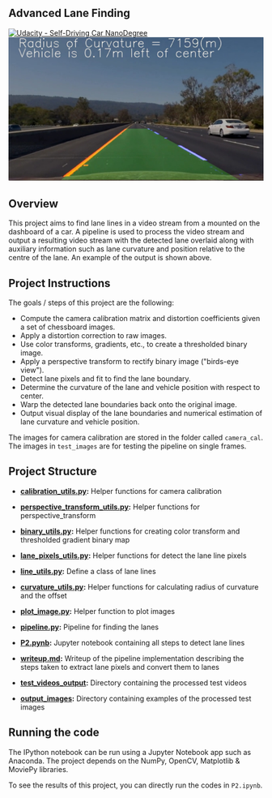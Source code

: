 ## Advanced Lane Finding
[![Udacity - Self-Driving Car NanoDegree](https://s3.amazonaws.com/udacity-sdc/github/shield-carnd.svg)](http://www.udacity.com/drive)
![Lanes Image](./example_output.jpg)


Overview
---

This project aims to find lane lines in a video stream from a mounted on the dashboard of a car. A pipeline is used to process the video stream 
and output a resulting video stream with the detected lane overlaid along with auxiliary information such as lane curvature and position relative
to the centre of the lane. An example of the output is shown above.

Project Instructions
---

The goals / steps of this project are the following:

* Compute the camera calibration matrix and distortion coefficients given a set of chessboard images.
* Apply a distortion correction to raw images.
* Use color transforms, gradients, etc., to create a thresholded binary image.
* Apply a perspective transform to rectify binary image ("birds-eye view").
* Detect lane pixels and fit to find the lane boundary.
* Determine the curvature of the lane and vehicle position with respect to center.
* Warp the detected lane boundaries back onto the original image.
* Output visual display of the lane boundaries and numerical estimation of lane curvature and vehicle position.

The images for camera calibration are stored in the folder called `camera_cal`.  The images in `test_images` are for testing the pipeline on single frames.  

Project Structure
---
- **[calibration_utils.py](./calibration_utils.py):** Helper functions for camera calibration
 
- **[perspective_transform_utils.py](./perspective_transform_utils.py):** Helper functions for perspective_transform
 
- **[binary_utils.py](./binary_utils.py):** Helper functions for creating color transform and thresholded gradient binary map
 
- **[lane_pixels_utils.py](./lane_pixels_utils.py):** Helper functions for detect the lane line pixels
 
- **[line_utils.py](./line_utils.py):** Define a class of lane lines
 
- **[curvature_utils.py](./curvature_utils.py):** Helper functions for calculating radius of curvature and the offset
 
- **[plot_image.py](./plot_image.py):** Helper function to plot images
 
- **[pipeline.py](./pipeline.py):** Pipeline for finding the lanes

- **[P2.pynb](./P2.ipynb):** Jupyter notebook containing all steps to detect lane lines
 
- **[writeup.md](./writeup.md):** Writeup of the pipeline implementation describing the steps taken to extract lane pixels and convert them to lanes

- **[test_videos_output](./test_videos_output):** Directory containing the processed test videos

- **[output_images](./output_images):** Directory containing examples of the processed test images

Running the code
---

The IPython notebook can be run using a Jupyter Notebook app such as Anaconda. The project depends on the NumPy, OpenCV, Matplotlib & MoviePy libraries.

To see the results of this project, you can directly run the codes in `P2.ipynb`.



